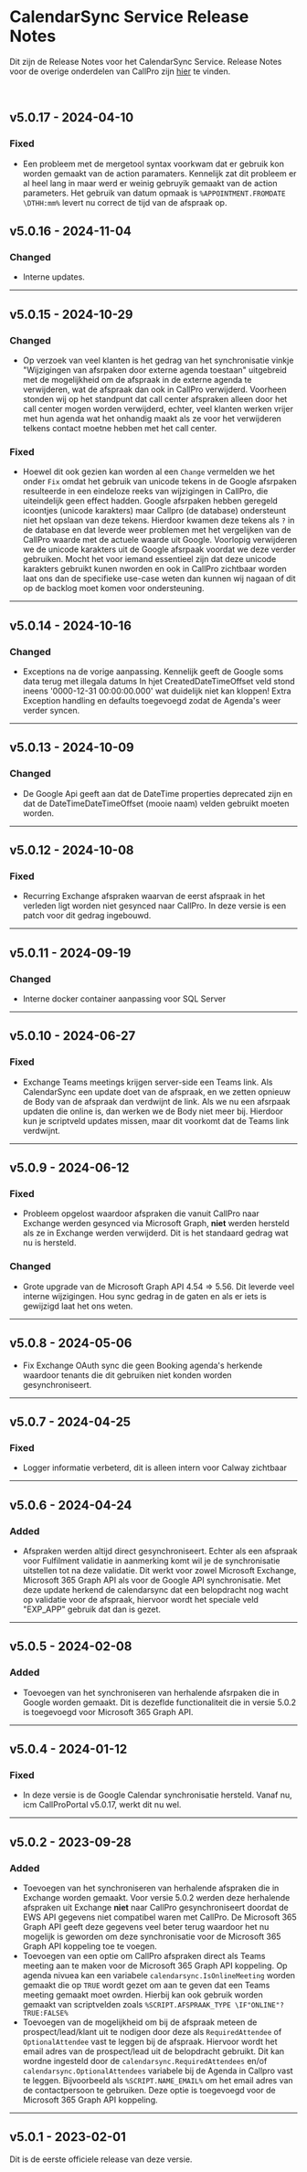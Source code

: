 # CalendarSync Service Release Notes
Dit zijn de Release Notes voor het CalendarSync Service. Release Notes voor de overige onderdelen van CallPro zijn [hier](/releases/v5/release-notes) te vinden.

<br/>

## v5.0.17 - 2024-04-10
### Fixed
- Een probleem met de mergetool syntax voorkwam dat er gebruik kon worden gemaakt van de action paramaters. Kennelijk zat dit probleem er al heel lang in maar werd er weinig gebruyik gemaakt van de action parameters. Het gebruik van datum opmaak is `%APPOINTMENT.FROMDATE \DTHH:mm%` levert nu correct de tijd van de afspraak op.


## v5.0.16 - 2024-11-04
### Changed
- Interne updates.

*** 
## v5.0.15 - 2024-10-29
### Changed
- Op verzoek van veel klanten is het gedrag van het synchronisatie vinkje "Wijzigingen van afsrpaken door externe agenda toestaan" uitgebreid met de mogelijkheid om de afspraak in de externe agenda te verwijderen, wat de afspraak dan ook in CallPro verwijderd. Voorheen stonden wij op het standpunt dat call center afspraken alleen door het call center mogen worden verwijderd, echter, veel klanten werken vrijer met hun agenda wat het onhandig maakt als ze voor het verwijderen telkens contact moetne hebben met het call center.

### Fixed
-  Hoewel dit ook gezien kan worden al een `Change` vermelden we het onder `Fix` omdat het gebruik van unicode tekens in de Google afsrpaken resulteerde in een eindeloze reeks van wijzigingen in CallPro, die uiteindelijk geen effect hadden. Google afsrpaken hebben geregeld icoontjes (unicode karakters) maar Callpro (de database) ondersteunt niet het opslaan van deze tekens. Hierdoor kwamen deze tekens als `?` in de database en dat leverde weer problemen met het vergelijken van de CallPro waarde met de actuele waarde uit Google.
Voorlopig verwijderen we de unicode karakters uit de Google afsrpaak voordat we deze verder gebruiken. Mocht het voor iemand essentieel zijn dat deze unicode karakters gebruikt kunen nworden en ook in CallPro zichtbaar worden laat ons dan de specifieke use-case weten dan kunnen wij nagaan of dit op de backlog moet komen voor ondersteuning.

*** 
## v5.0.14 - 2024-10-16
### Changed
- Exceptions na de vorige aanpassing. Kennelijk geeft de Google soms data terug met illegala datums In hjet CreatedDateTimeOffset veld stond ineens '0000-12-31 00:00:00.000' wat duidelijk niet kan kloppen! Extra Exception handling en defaults toegevoegd zodat de Agenda's weer verder syncen. 


*** 
## v5.0.13 - 2024-10-09
### Changed
- De Google Api geeft aan dat de DateTime properties deprecated zijn en dat de DateTimeDateTimeOffset (mooie naam) velden gebruikt moeten worden. 

*** 
## v5.0.12 - 2024-10-08
### Fixed
- Recurring Exchange afspraken waarvan de eerst afspraak in het verleden ligt worden niet gesynced naar CallPro. In deze versie is een patch voor dit gedrag ingebouwd.

*** 
## v5.0.11 - 2024-09-19
### Changed
- Interne docker container aanpassing voor SQL Server

*** 
## v5.0.10 - 2024-06-27
### Fixed
- Exchange Teams meetings krijgen server-side een Teams link. Als CalendarSync een update doet van de afspraak, en we zetten opnieuw de Body van de afspraak dan verdwijnt de link. Als we nu een afsrpaak updaten die online is, dan werken we de Body niet meer bij. Hierdoor kun je scriptveld updates missen, maar dit voorkomt dat de Teams link verdwijnt.

*** 
## v5.0.9 - 2024-06-12
### Fixed
- Probleem opgelost waardoor afspraken die vanuit CallPro naar Exchange werden gesynced via Microsoft Graph, **niet** werden hersteld als ze in Exchange werden verwijderd. Dit is het standaard gedrag wat nu is hersteld.
### Changed
- Grote upgrade van de Microsoft Graph API 4.54 => 5.56. Dit leverde veel interne wijzigingen. Hou sync gedrag in de gaten en als er iets is gewijzigd laat het ons weten. 

***
## v5.0.8 - 2024-05-06
- Fix Exchange OAuth sync die geen Booking agenda's herkende waardoor tenants die dit gebruiken niet konden worden gesynchroniseert.

***
## v5.0.7 - 2024-04-25
### Fixed
- Logger informatie verbeterd, dit is alleen intern voor Calway zichtbaar

***
## v5.0.6 - 2024-04-24
### Added
- Afspraken werden altijd direct gesynchroniseert. Echter als een afspraak voor Fulfilment validatie in aanmerking komt wil je de synchronisatie uitstellen tot na deze validatie. Dit werkt voor zowel Microsoft Exchange, Microsoft 365 Graph API als voor de Google API synchronisatie. Met deze update herkend de calendarsync dat een belopdracht nog wacht op validatie voor de afspraak, hiervoor wordt het speciale veld "EXP_APP" gebruik dat dan is gezet.

***
## v5.0.5 - 2024-02-08
### Added
- Toevoegen van het synchroniseren van herhalende afsrpaken die in Google worden gemaakt. Dit is dezeflde functionaliteit die in versie 5.0.2 is toegevoegd voor Microsoft 365 Graph API.

***
## v5.0.4 - 2024-01-12
### Fixed
- In deze versie is de Google Calendar synchronisatie hersteld. Vanaf nu, icm CallProPortal v5.0.17, werkt dit nu wel.

***
## v5.0.2 - 2023-09-28
### Added
- Toevoegen van het synchroniseren van herhalende afspraken die in Exchange worden gemaakt. Voor versie 5.0.2 werden deze herhalende afspraken uit Exchange **niet** naar CallPro gesynchroniseert doordat de EWS API gegevens niet compatibel waren met CallPro. De Microsoft 365 Graph API geeft deze gegevens veel beter terug waardoor het nu mogelijk is geworden om deze synchronisatie voor de Microsoft 365 Graph API koppeling toe te voegen.
- Toevoegen van een optie om CallPro afspraken direct als Teams meeting aan te maken voor de Microsoft 365 Graph API koppeling. Op agenda nivuea kan een variabele `calendarsync.IsOnlineMeeting` worden gemaakt die op `TRUE` wordt gezet om aan te geven dat een Teams meeting gemaakt moet owrden. Hierbij kan ook gebruik worden gemaakt van scriptvelden zoals `%SCRIPT.AFSPRAAK_TYPE \IF"ONLINE"?TRUE:FALSE%` 
- Toevoegen van de mogelijkheid om bij de afspraak meteen de prospect/lead/klant uit te nodigen door deze als `RequiredAttendee` of `OptionalAttendee` vast te leggen bij de afspraak. Hiervoor wordt het email adres van de prospect/lead uit de belopdracht gebruikt. Dit kan wordne ingesteld door de `calendarsync.RequiredAttendees` en/of `calendarsync.OptionalAttendees` variabele bij de Agenda in Callpro vast te leggen. Bijvoorbeeld als `%SCRIPT.NAME_EMAIL%` om het email adres van de contactpersoon te gebruiken. Deze optie is toegevoegd voor de Microsoft 365 Graph API koppeling.

***
## v5.0.1 - 2023-02-01
Dit is de eerste officiele release van deze versie. 
